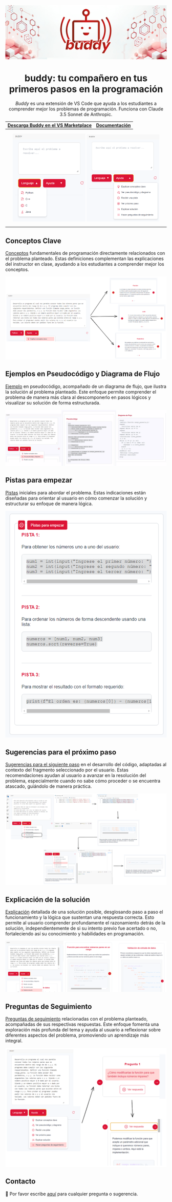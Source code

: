 <div align="center">
<img src="extension/media/readme.jpg" alt="buddy logo">
<h1>buddy: tu compañero en tus primeros pasos en la programación </h1>

*Buddy* es una extensión de VS Code que ayuda a los estudiantes a comprender mejor los problemas de programación. Funciona con Claude 3.5 Sonnet de Anthropic.
</div>

<div align="center">
<table>
<tbody>
<td align="center">
<a href="https://marketplace.visualstudio.com/items?itemName=dprol.BuddyAI" target="_blank"><strong>Descarga Buddy en el VS Marketplace</strong></a>
</td>
<td align="center">
<a href="https://buddy-a805c3e6.mintlify.app/" target="_blank"><strong>Documentación</strong></a>
</td>
</tbody>
</table>
</div>

<div align="center">
  <img
    max-width="400"
    width="45%"
    src="extension/media/lenguaje.png"
    alt="lenguaje"
  >
  <img
    max-width="400"
    width="45%"
    src="extension/media/Ayuda.png"
    alt="ayuda"
  >
</div>

---

## Conceptos Clave

[Conceptos](https://buddy-a805c3e6.mintlify.app/essentials/conceptos) fundamentales de programación directamente relacionados con el problema planteado. Estas definiciones complementan las explicaciones del instructor en clase, ayudando a los estudiantes a comprender mejor los conceptos.

![Conceptos](extension/media/Conceptos.png)

## Ejemplos en Pseudocódigo y Diagrama de Flujo

[Ejemplo](https://buddy-a805c3e6.mintlify.app/essentials/ejemplos) en pseudocódigo, acompañado de un diagrama de flujo, que ilustra la solución al problema planteado. Este enfoque permite comprender el problema de manera más clara al descomponerlo en pasos lógicos y visualizar su solución de forma estructurada.

![Ejemplo](extension/media/Ejemplos.jpg)

## Pistas para empezar

[Pistas](https://buddy-a805c3e6.mintlify.app/essentials/pistas) iniciales para abordar el problema. Estas indicaciones están diseñadas para orientar al usuario en cómo comenzar la solución y estructurar su enfoque de manera lógica.

![Pistas](extension/media/pistas.png)

## Sugerencias para el próximo paso

[Sugerencias para el siguiente paso](https://buddy-a805c3e6.mintlify.app/essentials/next) en el desarrollo del código, adaptadas al contexto del fragmento seleccionado por el usuario. Estas recomendaciones ayudan al usuario a avanzar en la resolución del problema, especialmente cuando no sabe cómo proceder o se encuentra atascado, guiándolo de manera práctica.

![Sugerencias para el siguiente paso](extension/media/NextStep.png)

## Explicación de la solución

[Explicación](https://buddy-a805c3e6.mintlify.app/essentials/solucion) detallada de una solución posible, desglosando paso a paso el funcionamiento y la lógica que sustentan una respuesta correcta. Esto permite al usuario comprender profundamente el razonamiento detrás de la solución, independientemente de si su intento previo fue acertado o no, fortaleciendo así su conocimiento y habilidades en programación.

![Sugerencias para el siguiente paso](extension/media/solucionmerged.png)

## Preguntas de Seguimiento
[Preguntas de seguimiento](https://buddy-a805c3e6.mintlify.app/essentials/preguntas) relacionadas con el problema planteado, acompañadas de sus respectivas respuestas. Este enfoque fomenta una exploración más profunda del tema y ayuda al usuario a reflexionar sobre diferentes aspectos del problema, promoviendo un aprendizaje más integral.

![Preguntas de seguimiento](extension/media/FollowUp.png)

## Contacto
💬 Por favor escribe [aquí](mailto:danielprolperez@gmail.com) para cualquier pregunta o sugerencia.